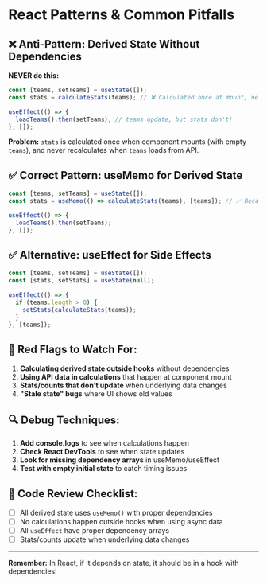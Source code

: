 # React Patterns & Common Pitfalls

## ❌ Anti-Pattern: Derived State Without Dependencies

**NEVER do this:**
```javascript
const [teams, setTeams] = useState([]);
const stats = calculateStats(teams); // ❌ Calculated once at mount, never updates

useEffect(() => {
  loadTeams().then(setTeams); // teams update, but stats don't!
}, []);
```

**Problem:** `stats` is calculated once when component mounts (with empty `teams`), and never recalculates when `teams` loads from API.

## ✅ Correct Pattern: useMemo for Derived State

```javascript
const [teams, setTeams] = useState([]);
const stats = useMemo(() => calculateStats(teams), [teams]); // ✅ Recalculates when teams change

useEffect(() => {
  loadTeams().then(setTeams);
}, []);
```

## ✅ Alternative: useEffect for Side Effects

```javascript
const [teams, setTeams] = useState([]);
const [stats, setStats] = useState(null);

useEffect(() => {
  if (teams.length > 0) {
    setStats(calculateStats(teams));
  }
}, [teams]);
```

## 🚨 Red Flags to Watch For:

1. **Calculating derived state outside hooks** without dependencies
2. **Using API data in calculations** that happen at component mount
3. **Stats/counts that don't update** when underlying data changes
4. **"Stale state" bugs** where UI shows old values

## 🔍 Debug Techniques:

1. **Add console.logs** to see when calculations happen
2. **Check React DevTools** to see when state updates
3. **Look for missing dependency arrays** in useMemo/useEffect
4. **Test with empty initial state** to catch timing issues

## 📝 Code Review Checklist:

- [ ] All derived state uses `useMemo()` with proper dependencies
- [ ] No calculations happen outside hooks when using async data
- [ ] All `useEffect` have proper dependency arrays
- [ ] Stats/counts update when underlying data changes

---

**Remember:** In React, if it depends on state, it should be in a hook with dependencies!
